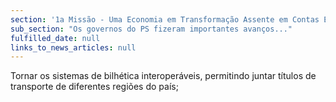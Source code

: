 ```yaml
---
section: '1a Missão - Uma Economia em Transformação Assente em Contas Equilibradas'
sub_section: "Os governos do PS fizeram importantes avanços..."
fulfilled_date: null
links_to_news_articles: null
---
```


Tornar os sistemas de bilhética interoperáveis, permitindo juntar títulos de transporte de diferentes regiões do país;